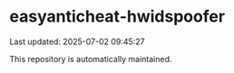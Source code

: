 # easyanticheat-hwidspoofer

Last updated: 2025-07-02 09:45:27

This repository is automatically maintained.
